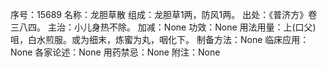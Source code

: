 序号：15689
名称：龙胆草散
组成：龙胆草1两，防风1两。
出处：《普济方》卷三八四。
主治：小儿身热不除。
加减：None
功效：None
用法用量：上(口父)咀，白水煎服。或为细末，炼蜜为丸，咽化下。
制备方法：None
临床应用：None
各家论述：None
用药禁忌：None
附注：None
